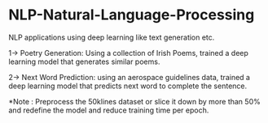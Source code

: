 # NLP-Natural-Language-Processing
NLP applications using deep learning like text generation etc.

1-> Poetry Generation: Using a collection of Irish Poems, trained a deep learning model that generates similar poems.

2-> Next Word Prediction: using an aerospace guidelines data, trained a deep learning model that predicts next word to complete the sentence.


*Note : Preprocess the 50klines dataset or slice it down by more than 50% and redefine the model and reduce training time per epoch.